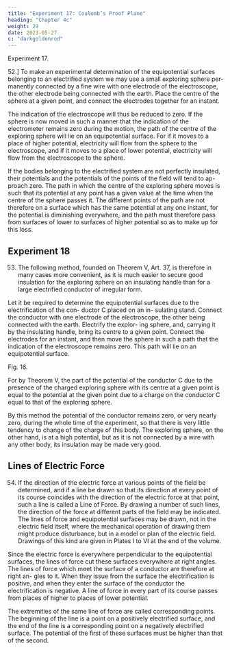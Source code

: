 ```yaml
---
title: "Experiment 17: Coulomb’s Proof Plane"
heading: "Chapter 4c"
weight: 29
date: 2023-05-27
c: "darkgoldenrod"
---
```



Experiment 17.

52.] To make an experimental determination of the equipotential surfaces belonging to an electrified system we may use a small exploring sphere per- manently connected by a fine wire with one electrode of the electroscope, the other electrode being connected with the earth. Place the centre of the sphere at a given point, and connect the electrodes together for an instant. 

The indication of the electroscope will thus be reduced to zero. If the sphere is now moved in such a manner that the indication of the electrometer remains zero during the motion, the path of the centre of the exploring sphere will lie on an equipotential surface. For if it moves to a place of higher potential, electricity will flow from the sphere to the electroscope, and if it moves to a place of lower potential, electricity will flow from the electroscope to the sphere.

If the bodies belonging to the electrified system are not perfectly insulated,
their potentials and the potentials of the points of the field will tend to ap-
proach zero. The path in which the centre of the exploring sphere moves is
such that its potential at any point has a given value at the time when the centre of the sphere passes it. The different points of the path are not therefore
on a surface which has the same potential at any one instant, for the potential
is diminishing everywhere, and the path must therefore pass from surfaces of
lower to surfaces of higher potential so as to make up for this loss.

## Experiment 18

53. The following method, founded on Theorem V, Art. 37, is therefore in many cases more convenient, as it is much easier to secure good insulation for the exploring sphere on an insulating handle than for a large electrified conductor of irregular form. 

Let it  be required to determine the equipotential surfaces due to the electrification of the con- ductor C placed on an in- sulating stand. Connect the conductor with one electrode of the electroscope, the other being connected with the earth. Electrify the explor- ing sphere, and, carrying it by the insulating handle, bring its centre to a given point. Connect the electrodes for an instant, and then move the sphere in such a path that the indication of the electroscope remains zero. This path will lie on an equipotential surface.

Fig. 16.

For by Theorem V, the part of the potential of the conductor C due to the
presence of the charged exploring sphere with its centre at a given point is
equal to the potential at the given point due to a charge on the conductor C
equal to that of the exploring sphere. 

By this method the potential of the conductor remains zero, or very nearly
zero, during the whole time of the experiment, so that there is very little
tendency to change of the charge of this body. The exploring sphere, on the
other hand, is at a high potential, but as it is not connected by a wire with
any other body, its insulation may be made very good.


## Lines of Electric Force

54. If the direction of the electric force at various points of the field be determined, and if a line be drawn so that its direction at every point of its course coincides with the direction of the electric force at that point, such a line is called a Line of Force. By drawing a number of such lines, the direction of the force at different parts of the field may be indicated. The lines of force and equipotential surfaces may be drawn, not in the electric field itself, where the mechanical operation of drawing them might produce disturbance, but in a model or plan of the electric field. Drawings of this kind are given in Plates I to VI at the end of the volume.

Since the electric force is everywhere perpendicular to the equipotential
surfaces, the lines of force cut these surfaces everywhere at right angles. The
lines of force which meet the surface of a conductor are therefore at right an-
gles to it. When they issue from the surface the electrification is positive, and
when they enter the surface of the conductor the electrification is negative.
A line of force in every part of its course passes from places of higher to
places of lower potential.

The extremities of the same line of force are called corresponding points.
The beginning of the line is a point on a positively electrified surface, and
the end of the line is a corresponding point on a negatively electrified surface.
The potential of the first of these surfaces must be higher than that of the
second.
